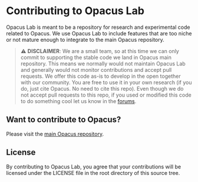 # Contributing to Opacus Lab

Opacus Lab is meant to be a repository for research and experimental code related to Opacus. We use Opacus Lab to include features that are too niche or not mature enough to integrate to the main Opacus repository.

> :warning: **DISCLAIMER**: We are a small team, so at this time we can only commit to supporting the stable code we land in Opacus main repository. This means we normally would not maintain Opacus Lab and generally would not monitor contributions and accept pull requests. We offer this code as-is to develop in the open together with our community. You are free to use it in your own research (if you do, just cite Opacus. No need to cite this repo).
Even though we do not accept pull requests to this repo, if you used or modified this code to do something cool let us know in the [forums](https://discuss.pytorch.org/c/opacus/29).


## Want to contribute to Opacus?

Please visit the [main Opacus repository](https://github.com/pytorch/opacus/blob/master/CONTRIBUTING.md).


## License

By contributing to Opacus Lab, you agree that your contributions will be licensed
under the LICENSE file in the root directory of this source tree.

